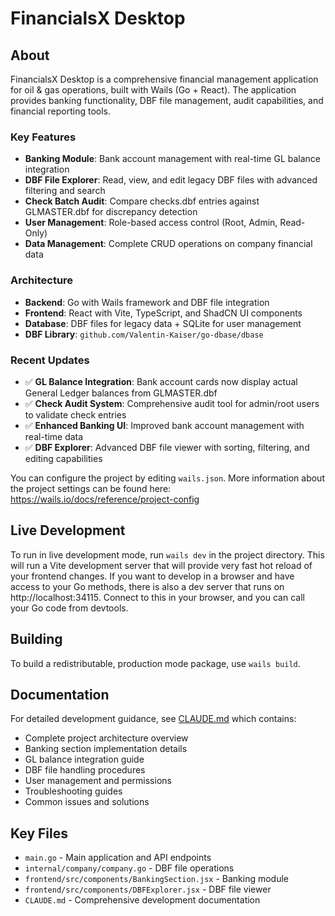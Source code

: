 # FinancialsX Desktop

## About

FinancialsX Desktop is a comprehensive financial management application for oil & gas operations, built with Wails (Go + React). The application provides banking functionality, DBF file management, audit capabilities, and financial reporting tools.

### Key Features

- **Banking Module**: Bank account management with real-time GL balance integration
- **DBF File Explorer**: Read, view, and edit legacy DBF files with advanced filtering and search
- **Check Batch Audit**: Compare checks.dbf entries against GLMASTER.dbf for discrepancy detection
- **User Management**: Role-based access control (Root, Admin, Read-Only)
- **Data Management**: Complete CRUD operations on company financial data

### Architecture

- **Backend**: Go with Wails framework and DBF file integration
- **Frontend**: React with Vite, TypeScript, and ShadCN UI components
- **Database**: DBF files for legacy data + SQLite for user management
- **DBF Library**: `github.com/Valentin-Kaiser/go-dbase/dbase`

### Recent Updates

- ✅ **GL Balance Integration**: Bank account cards now display actual General Ledger balances from GLMASTER.dbf
- ✅ **Check Audit System**: Comprehensive audit tool for admin/root users to validate check entries
- ✅ **Enhanced Banking UI**: Improved bank account management with real-time data
- ✅ **DBF Explorer**: Advanced DBF file viewer with sorting, filtering, and editing capabilities

You can configure the project by editing `wails.json`. More information about the project settings can be found
here: https://wails.io/docs/reference/project-config

## Live Development

To run in live development mode, run `wails dev` in the project directory. This will run a Vite development
server that will provide very fast hot reload of your frontend changes. If you want to develop in a browser
and have access to your Go methods, there is also a dev server that runs on http://localhost:34115. Connect
to this in your browser, and you can call your Go code from devtools.

## Building

To build a redistributable, production mode package, use `wails build`.

## Documentation

For detailed development guidance, see [CLAUDE.md](./CLAUDE.md) which contains:
- Complete project architecture overview
- Banking section implementation details
- GL balance integration guide
- DBF file handling procedures
- User management and permissions
- Troubleshooting guides
- Common issues and solutions

## Key Files

- `main.go` - Main application and API endpoints
- `internal/company/company.go` - DBF file operations
- `frontend/src/components/BankingSection.jsx` - Banking module
- `frontend/src/components/DBFExplorer.jsx` - DBF file viewer
- `CLAUDE.md` - Comprehensive development documentation
